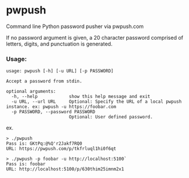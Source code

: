 # pwpush
Command line Python password pusher via pwpush.com

If no password argument is given, a 20 character password comprised of letters, digits, and punctuation is generated.

### Usage:

```
usage: pwpush [-h] [-u URL] [-p PASSWORD]

Accept a password from stdin.

optional arguments:
  -h, --help            show this help message and exit
  -u URL, --url URL     Optional: Specify the URL of a local pwpush instance. ex: pwpush -u https://foobar.com
  -p PASSWORD, --password PASSWORD
                        Optional: User defined password.
```

ex.
```
> ./pwpush
Pass is: GKtPq:@%Q'r2Jakf7RQ0
URL: https://pwpush.com/p/tkfrluql1hi0f6qt

> ./pwpush -p foobar -u http://localhost:5100`
Pass is: foobar
URL: http://localhost:5100/p/630thim25imnm2x1
```
